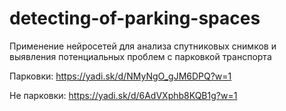 # detecting-of-parking-spaces
Применение нейросетей для анализа спутниковых снимков и выявления потенциальных проблем с парковкой транспорта

Парковки:
https://yadi.sk/d/NMyNgO_gJM6DPQ?w=1

Не парковки:
https://yadi.sk/d/6AdVXphb8KQB1g?w=1
